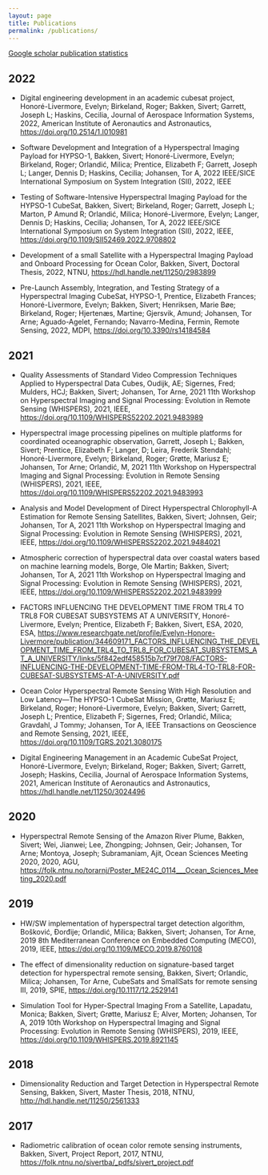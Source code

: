 ```yaml
---
layout: page
title: Publications
permalink: /publications/
---
```


[Google scholar publication statistics](https://scholar.google.no/citations?user=XeDtzHEAAAAJ&hl=en)


## 2022
- Digital engineering development in an academic cubesat project, Honoré-Livermore, Evelyn; Birkeland, Roger; Bakken, Sivert; Garrett, Joseph L; Haskins, Cecilia, Journal of Aerospace Information Systems, 2022, American Institute of Aeronautics and Astronautics, https://doi.org/10.2514/1.I010981

- Software Development and Integration of a Hyperspectral Imaging Payload for HYPSO-1, Bakken, Sivert; Honoré-Livermore, Evelyn; Birkeland, Roger; Orlandić, Milica; Prentice, Elizabeth F; Garrett, Joseph L; Langer, Dennis D; Haskins, Cecilia; Johansen, Tor A, 2022 IEEE/SICE International Symposium on System Integration (SII), 2022, IEEE 

- Testing of Software-Intensive Hyperspectral Imaging Payload for the HYPSO-1 CubeSat, Bakken, Sivert; Birkeland, Roger; Garrett, Joseph L; Marton, P Amund R; Orlandić, Milica; Honoré-Livermore, Evelyn; Langer, Dennis D; Haskins, Cecilia; Johansen, Tor A, 2022 IEEE/SICE International Symposium on System Integration (SII), 2022, IEEE, https://doi.org/10.1109/SII52469.2022.9708802

- Development of a small Satellite with a Hyperspectral Imaging Payload and Onboard Processing for Ocean Color, Bakken, Sivert, Doctoral Thesis, 2022, NTNU, https://hdl.handle.net/11250/2983899

- Pre-Launch Assembly, Integration, and Testing Strategy of a Hyperspectral Imaging CubeSat, HYPSO-1, Prentice, Elizabeth Frances; Honoré-Livermore, Evelyn; Bakken, Sivert; Henriksen, Marie Bøe; Birkeland, Roger; Hjertenæs, Martine; Gjersvik, Amund; Johansen, Tor Arne; Aguado-Agelet, Fernando; Navarro-Medina, Fermin, Remote Sensing, 2022, MDPI, https://doi.org/10.3390/rs14184584 

## 2021
- Quality Assessments of Standard Video Compression Techniques Applied to Hyperspectral Data Cubes, Oudijk, AE; Sigernes, Fred; Mulders, HCJ; Bakken, Sivert; Johansen, Tor Arne, 2021 11th Workshop on Hyperspectral Imaging and Signal Processing: Evolution in Remote Sensing (WHISPERS), 2021, IEEE, https://doi.org/10.1109/WHISPERS52202.2021.9483989

- Hyperspectral image processing pipelines on multiple platforms for coordinated oceanographic observation, Garrett, Joseph L; Bakken, Sivert; Prentice, Elizabeth F; Langer, D; Leira, Frederik Stendahl; Honoré-Livermore, Evelyn; Birkeland, Roger; Grøtte, Mariusz E; Johansen, Tor Arne; Orlandić, M, 2021 11th Workshop on Hyperspectral Imaging and Signal Processing: Evolution in Remote Sensing (WHISPERS), 2021, IEEE, https://doi.org/10.1109/WHISPERS52202.2021.9483993

- Analysis and Model Development of Direct Hyperspectral Chlorophyll-A Estimation for Remote Sensing Satellites, Bakken, Sivert; Johnsen, Geir; Johansen, Tor A, 2021 11th Workshop on Hyperspectral Imaging and Signal Processing: Evolution in Remote Sensing (WHISPERS), 2021, IEEE, https://doi.org/10.1109/WHISPERS52202.2021.9484021

- Atmospheric correction of hyperspectral data over coastal waters based on machine learning models, Borge, Ole Martin; Bakken, Sivert; Johansen, Tor A, 2021 11th Workshop on Hyperspectral Imaging and Signal Processing: Evolution in Remote Sensing (WHISPERS), 2021, IEEE, https://doi.org/10.1109/WHISPERS52202.2021.9483999

- FACTORS INFLUENCING THE DEVELOPMENT TIME FROM TRL4 TO TRL8 FOR CUBESAT SUBSYSTEMS AT A UNIVERSITY, Honoré-Livermore, Evelyn; Prentice, Elizabeth F; Bakken, Sivert, ESA, 2020, ESA, https://www.researchgate.net/profile/Evelyn-Honore-Livermore/publication/344609171_FACTORS_INFLUENCING_THE_DEVELOPMENT_TIME_FROM_TRL4_TO_TRL8_FOR_CUBESAT_SUBSYSTEMS_AT_A_UNIVERSITY/links/5f842edf458515b7cf79f708/FACTORS-INFLUENCING-THE-DEVELOPMENT-TIME-FROM-TRL4-TO-TRL8-FOR-CUBESAT-SUBSYSTEMS-AT-A-UNIVERSITY.pdf

- Ocean Color Hyperspectral Remote Sensing With High Resolution and Low Latency—The HYPSO-1 CubeSat Mission, Grøtte, Mariusz E; Birkeland, Roger; Honoré-Livermore, Evelyn; Bakken, Sivert; Garrett, Joseph L; Prentice, Elizabeth F; Sigernes, Fred; Orlandić, Milica; Gravdahl, J Tommy; Johansen, Tor A, IEEE Transactions on Geoscience and Remote Sensing, 2021, IEEE, https://doi.org/10.1109/TGRS.2021.3080175 

- Digital Engineering Management in an Academic CubeSat Project, Honoré-Livermore, Evelyn; Birkeland, Roger; Bakken, Sivert; Garrett, Joseph; Haskins, Cecilia, Journal of Aerospace Information Systems, 2021, American Institute of Aeronautics and Astronautics, https://hdl.handle.net/11250/3024496

## 2020
- Hyperspectral Remote Sensing of the Amazon River Plume, Bakken, Sivert; Wei, Jianwei; Lee, Zhongping; Johnsen, Geir; Johansen, Tor Arne; Montoya, Joseph; Subramaniam, Ajit, Ocean Sciences Meeting 2020, 2020, AGU, https://folk.ntnu.no/torarnj/Poster_ME24C_0114___Ocean_Sciences_Meeting_2020.pdf

## 2019
- HW/SW implementation of hyperspectral target detection algorithm, Bošković, Đorđije; Orlandić, Milica; Bakken, Sivert; Johansen, Tor Arne, 2019 8th Mediterranean Conference on Embedded Computing (MECO), 2019, IEEE, https://doi.org/10.1109/MECO.2019.8760108

- The effect of dimensionality reduction on signature-based target detection for hyperspectral remote sensing, Bakken, Sivert; Orlandic, Milica; Johansen, Tor Arne, CubeSats and SmallSats for remote sensing III, 2019, SPIE, https://doi.org/10.1117/12.2529141

- Simulation Tool for Hyper-Spectral Imaging From a Satellite, Lapadatu, Monica; Bakken, Sivert; Grøtte, Mariusz E; Alver, Morten; Johansen, Tor A, 2019 10th Workshop on Hyperspectral Imaging and Signal Processing: Evolution in Remote Sensing (WHISPERS), 2019, IEEE, https://doi.org/10.1109/WHISPERS.2019.8921145

## 2018
- Dimensionality Reduction and Target Detection in Hyperspectral Remote Sensing, Bakken, Sivert, Master Thesis, 2018, NTNU, http://hdl.handle.net/11250/2561333

## 2017
- Radiometric calibration of ocean color remote sensing instruments, Bakken, Sivert, Project Report, 2017, NTNU, https://folk.ntnu.no/sivertba/_pdfs/sivert_project.pdf








